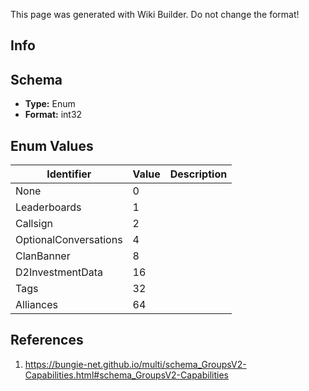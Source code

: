 <span class="wiki-builder">This page was generated with Wiki Builder. Do not change the format!</span>

## Info

## Schema
* **Type:** Enum
* **Format:** int32

## Enum Values
Identifier | Value | Description
---------- | ----- | -----------
None | 0 | 
Leaderboards | 1 | 
Callsign | 2 | 
OptionalConversations | 4 | 
ClanBanner | 8 | 
D2InvestmentData | 16 | 
Tags | 32 | 
Alliances | 64 | 

## References
1. https://bungie-net.github.io/multi/schema_GroupsV2-Capabilities.html#schema_GroupsV2-Capabilities
